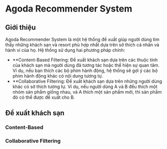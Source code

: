 # Agoda Recommender System
## Giới thiệu
Agoda Recommender System là một hệ thống đề xuất giúp người dùng tìm thấy những khách sạn và resort phù hợp nhất dựa trên sở thích cá nhân và hành vi của họ. Hệ thống sử dụng hai phương pháp chính:
* **Content-Based Filtering: Đề xuất khách sạn dựa trên các thuộc tính của khách sạn mà người dùng đã tương tác hoặc thể hiện sự quan tâm. Ví dụ, nếu bạn thích các bộ phim hành động, hệ thống sẽ gợi ý các bộ phim hành động khác có nội dung tương tự.
* **Collaborative Filtering: Đề xuất khách sạn dựa trên những người dùng khác có sở thích tương tự. Ví dụ, nếu người dùng A và B đều thích một nhóm sản phẩm giống nhau, và A thích một sản phẩm mới, thì sản phẩm đó có thể được đề xuất cho B.
## Đề xuất khách sạn
### Content-Based

### Collaborative Filtering
